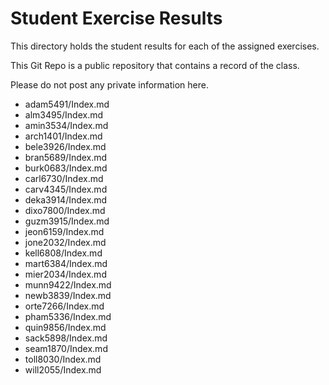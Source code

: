 # Student Exercise Results

This directory holds the student results for each of the assigned exercises.

This Git Repo is a public repository that contains a record of the class.

Please do not post any private information here.

* adam5491/Index.md
* alm3495/Index.md
* amin3534/Index.md
* arch1401/Index.md
* bele3926/Index.md
* bran5689/Index.md
* burk0683/Index.md
* carl6730/Index.md
* carv4345/Index.md
* deka3914/Index.md
* dixo7800/Index.md
* guzm3915/Index.md
* jeon6159/Index.md
* jone2032/Index.md
* kell6808/Index.md
* mart6384/Index.md
* mier2034/Index.md
* munn9422/Index.md
* newb3839/Index.md
* orte7266/Index.md
* pham5336/Index.md
* quin9856/Index.md
* sack5898/Index.md
* seam1870/Index.md
* toll8030/Index.md
* will2055/Index.md
